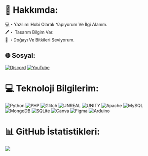 # 💫 Hakkımda:
💻・Yazılımı Hobi Olarak Yapıyorum Ve İlgi Alanım.<br>🖊️・ Tasarım Bilgim Var.<br>🌲 ・Doğayı Ve Bitkileri Seviyorum.


## 🌐 Sosyal:
[![Discord](https://img.shields.io/badge/Discord-%237289DA.svg?logo=discord&logoColor=white)](https://discord.gg/tayfur#9007) [![YouTube](https://img.shields.io/badge/YouTube-%23FF0000.svg?logo=YouTube&logoColor=white)](https://youtube.com/@https://www.youtube.com/@tayfurs/featured) 

# 💻 Teknoloji Bilgilerim:
![Python](https://img.shields.io/badge/python-3670A0?style=for-the-badge&logo=python&logoColor=ffdd54) ![PHP](https://img.shields.io/badge/php-%23777BB4.svg?style=for-the-badge&logo=php&logoColor=white) ![Glitch](https://img.shields.io/badge/glitch-%233333FF.svg?style=for-the-badge&logo=glitch&logoColor=white) ![UNREAL](https://img.shields.io/badge/unreal-%2320232a.svg?style=for-the-badge&logo=unreal-engine&logoColor=white) ![UNITY](https://img.shields.io/badge/Unity-%2320232a.svg?style=for-the-badge&logo=unity&logoColor=white) ![Apache](https://img.shields.io/badge/apache-%23D42029.svg?style=for-the-badge&logo=apache&logoColor=white) ![MySQL](https://img.shields.io/badge/mysql-%2300f.svg?style=for-the-badge&logo=mysql&logoColor=white) ![MongoDB](https://img.shields.io/badge/MongoDB-%234ea94b.svg?style=for-the-badge&logo=mongodb&logoColor=white) ![SQLite](https://img.shields.io/badge/sqlite-%2307405e.svg?style=for-the-badge&logo=sqlite&logoColor=white) ![Canva](https://img.shields.io/badge/Canva-%2300C4CC.svg?style=for-the-badge&logo=Canva&logoColor=white) 	![Figma](https://img.shields.io/badge/figma-%23F24E1E.svg?style=for-the-badge&logo=figma&logoColor=white) ![Arduino](https://img.shields.io/badge/-Arduino-00979D?style=for-the-badge&logo=Arduino&logoColor=white)
# 📊 GitHub İstatistikleri:
[![](https://visitcount.itsvg.in/api?id=Tayfur&icon=5&color=0)](https://visitcount.itsvg.in)

<!-- Proudly created with GPRM ( https://gprm.itsvg.in ) -->
